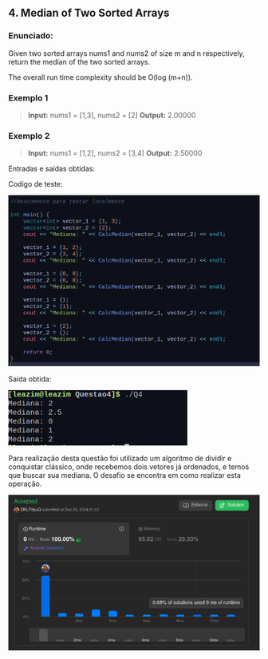 ## 4. Median of Two Sorted Arrays

### Enunciado:
Given two sorted arrays nums1 and nums2 of size m and n respectively, return the median of the two sorted arrays.

The overall run time complexity should be O(log (m+n)).


### Exemplo 1
>**Input:** nums1 = [1,3], nums2 = [2]
>**Output:** 2.00000

### Exemplo 2
>**Input:** nums1 = [1,2], nums2 = [3,4]
>**Output:** 2.50000

Entradas e saídas obtidas:

Codigo de teste:
<br>

![TestesRodados](https://github.com/projeto-de-algoritmos-2024/QuestoesLeetCodeDeC/blob/master/Questoes/Questao_4/assets/CodigoTeste.png "TestesRodados")

Saída obtida:
<br>

![SaidasObtidas](https://github.com/projeto-de-algoritmos-2024/QuestoesLeetCodeDeC/blob/master/Questoes/Questao_4/assets/OutputTeste.png "SaidasObtidas")

Para realização desta questão foi utilizado um algoritmo de dividir e conquistar clássico, onde recebemos dois vetores já ordenados, e temos que buscar sua mediana. O desafio se encontra em como realizar esta operação.
<br>

![Submissao](https://github.com/projeto-de-algoritmos-2024/QuestoesLeetCodeDeC/blob/master/Questoes/Questao_4/assets/Aceito.png "Exercicio Submetido")


